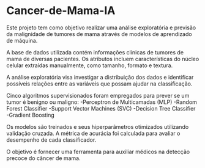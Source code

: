 # Cancer-de-Mama-IA
Este projeto tem como objetivo realizar uma análise exploratória e previsão da malignidade de tumores de mama através de modelos de aprendizado de máquina.

A base de dados utilizada contém informações clínicas de tumores de mama de diversas pacientes. Os atributos incluem características do núcleo celular extraídas manualmente, como tamanho, formato e textura.

A análise exploratória visa investigar a distribuição dos dados e identificar possíveis relações entre as variáveis que possam ajudar na classificação.

Cinco algoritmos supervisionados foram empregados para prever se um tumor é benigno ou maligno:
-Perceptron de Multicamadas (MLP)
-Random Forest Classifier
-Support Vector Machines (SVC)
-Decision Tree Classifier
-Gradient Boosting

Os modelos são treinados e seus hiperparâmetros otimizados utilizando validação cruzada. A métrica de acurácia foi calculada para avaliar o desempenho de cada classificador.

O objetivo é fornecer uma ferramenta para auxiliar médicos na detecção precoce do câncer de mama.
